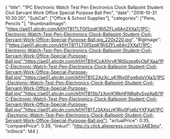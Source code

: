 {
	"title": "1PC Electronic Watch Test Pen Electronics Clock Ballpoint Student Civil Servant Work Office Special Purpose Ball Pen",
	"date": "2018-10-31 10:30:20",
	"SubCat": ["Office & School Supplies"],
	"categories": ["Pens, Pencils "],
	"thumbnailImage": "https://ae01.alicdn.com/kf/HTB1TLTGfSzqK1RjSZFLq6An2XXaT/1PC-Electronic-Watch-Test-Pen-Electronics-Clock-Ballpoint-Student-Civil-Servant-Work-Office-Special-Purpose-Ball.jpg_220x220.jpg",
	"BigImage": ["https://ae01.alicdn.com/kf/HTB1TLTGfSzqK1RjSZFLq6An2XXaT/1PC-Electronic-Watch-Test-Pen-Electronics-Clock-Ballpoint-Student-Civil-Servant-Work-Office-Special-Purpose-Ball.jpg","https://ae01.alicdn.com/kf/HTB1HCcAXhrvK1RjSszeq6yObFXaa/1PC-Electronic-Watch-Test-Pen-Electronics-Clock-Ballpoint-Student-Civil-Servant-Work-Office-Special-Purpose-Ball.jpg","https://ae01.alicdn.com/kf/HTB1CZAzXc_vK1Rjy0Foq6xIxVXa3/1PC-Electronic-Watch-Test-Pen-Electronics-Clock-Ballpoint-Student-Civil-Servant-Work-Office-Special-Purpose-Ball.jpg","https://ae01.alicdn.com/kf/HTB1Sb7zXojrK1RkHFNRq6ySvpXa8/1PC-Electronic-Watch-Test-Pen-Electronics-Clock-Ballpoint-Student-Civil-Servant-Work-Office-Special-Purpose-Ball.jpg","https://ae01.alicdn.com/kf/HTB1TJ3AXoLrK1Rjy0Fjq6zYXFXaf/1PC-Electronic-Watch-Test-Pen-Electronics-Clock-Ballpoint-Student-Civil-Servant-Work-Office-Special-Purpose-Ball.jpg"],
	"actualPrice": 0.35,
	"comparePrice": 0.39,
	"linkurl": "http://s.click.aliexpress.com/e/x3AB3mu",
	"inStock": 144
}
